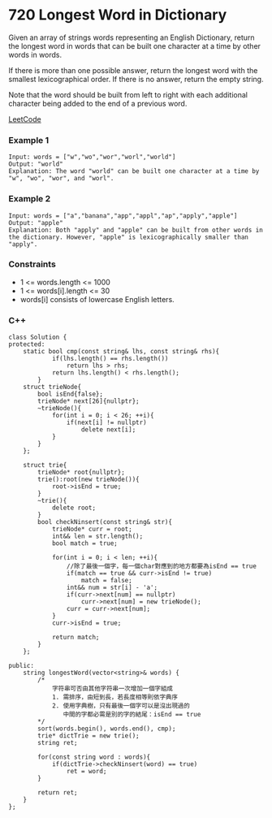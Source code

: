 # 720 Longest Word in Dictionary

Given an array of strings words representing an English Dictionary, return the longest word in words that can be built one character at a time by other words in words.

If there is more than one possible answer, return the longest word with the smallest lexicographical order. If there is no answer, return the empty string.

Note that the word should be built from left to right with each additional character being added to the end of a previous word. 
  
[LeetCode](https://leetcode.cn/problems/longest-word-in-dictionary/)

### Example 1

```
Input: words = ["w","wo","wor","worl","world"]
Output: "world"
Explanation: The word "world" can be built one character at a time by "w", "wo", "wor", and "worl".
```

### Example 2

```
Input: words = ["a","banana","app","appl","ap","apply","apple"]
Output: "apple"
Explanation: Both "apply" and "apple" can be built from other words in the dictionary. However, "apple" is lexicographically smaller than "apply".
```

### Constraints

* 1 <= words.length <= 1000
* 1 <= words[i].length <= 30
* words[i] consists of lowercase English letters.

### C++ 

```
class Solution {
protected:
    static bool cmp(const string& lhs, const string& rhs){
            if(lhs.length() == rhs.length())
                return lhs > rhs;
            return lhs.length() < rhs.length();
        }
    struct trieNode{
        bool isEnd{false};
        trieNode* next[26]{nullptr};
        ~trieNode(){
            for(int i = 0; i < 26; ++i){
                if(next[i] != nullptr)
                    delete next[i];
            }
        }
    };

    struct trie{
        trieNode* root{nullptr};
        trie():root(new trieNode()){
            root->isEnd = true;
        }
        ~trie(){
            delete root;
        }
        bool checkNinsert(const string& str){
            trieNode* curr = root;
            int&& len = str.length();
            bool match = true;

            for(int i = 0; i < len; ++i){
                //除了最後一個字，每一個char對應到的地方都要為isEnd == true
                if(match == true && curr->isEnd != true)
                    match = false;
                int&& num = str[i] - 'a';
                if(curr->next[num] == nullptr)
                    curr->next[num] = new trieNode();
                curr = curr->next[num];
            }
            curr->isEnd = true;

            return match;
        }
    };

public:
    string longestWord(vector<string>& words) {
        /*
            字符串可否由其他字符串一次增加一個字組成
            1. 需排序，由短到長，若長度相等則依字典序
            2. 使用字典樹，只有最後一個字可以是沒出現過的
               中間的字都必需是別的字的結尾：isEnd == true
        */
        sort(words.begin(), words.end(), cmp);
        trie* dictTrie = new trie();
        string ret;

        for(const string word : words){
            if(dictTrie->checkNinsert(word) == true)
                ret = word;
        }

        return ret;
    }
};
```